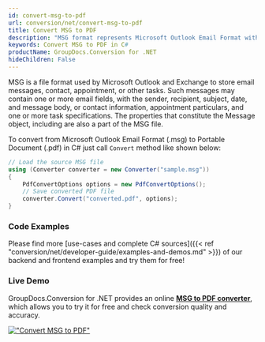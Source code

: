 ```yaml
---
id: convert-msg-to-pdf
url: conversion/net/convert-msg-to-pdf
title: Convert MSG to PDF
description: "MSG format represents Microsoft Outlook Email Format with .msg extension. Learn how to convert MSG to PDF file programmatically in C# language using GroupDocs.Conversion for .NET library."
keywords: Convert MSG to PDF in C#
productName: GroupDocs.Conversion for .NET
hideChildren: False
---
```


MSG is a file format used by Microsoft Outlook and Exchange to store email messages, contact, appointment, or other tasks. Such messages may contain one or more email fields, with the sender, recipient, subject, date, and message body, or contact information, appointment particulars, and one or more task specifications. The properties that constitute the Message object, including are also a part of the MSG file.

To convert from Microsoft Outlook Email Format (.msg) to Portable Document (.pdf) in C# just call `Convert` method like shown below:

```csharp
// Load the source MSG file
using (Converter converter = new Converter("sample.msg"))
{
    PdfConvertOptions options = new PdfConvertOptions();
    // Save converted PDF file
    converter.Convert("converted.pdf", options);
}
```

### Code Examples

Please find more [use-cases and complete C# sources]({{< ref "conversion/net/developer-guide/examples-and-demos.md" >}}) of our backend and frontend examples and try them for free!

### Live Demo

GroupDocs.Conversion for .NET provides an online [**MSG to PDF converter**](https://products.groupdocs.app/conversion/msg-to-pdf), which allows you to try it for free and check conversion quality and accuracy.

[!["Convert MSG to PDF"](conversion/net/images/convert-msg-to-pdf.png)](https://products.groupdocs.app/conversion/msg-to-pdf)